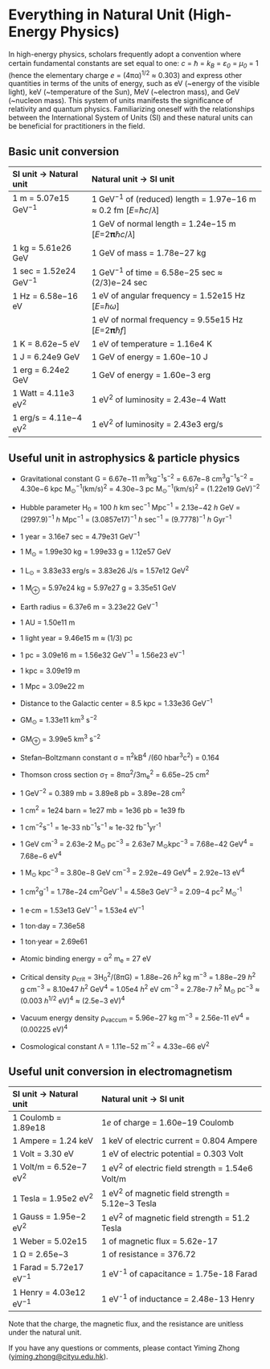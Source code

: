 # Everything in Natural Unit (High-Energy Physics)

In high-energy physics, scholars frequently adopt a convention where certain fundamental constants are set equal to one: *c* = ℏ = *k<sub>B</sub>* = *ε<sub>0</sub>* = *μ<sub>0</sub>* = 1 (hence the elementary charge *e* = (4πα)<sup>1/2</sup> ≈ 0.303) and express other quantities in terms of the units of energy, such as eV (~energy of the visible light), keV (~temperature of the Sun), MeV (~electron mass), and GeV (~nucleon mass). This system of units manifests the significance of relativity and quantum physics. Familiarizing oneself with the relationships between the International System of Units (SI) and these natural units can be beneficial for practitioners in the field.

## Basic unit conversion
| SI unit → Natural unit      | Natural unit → SI unit |
| :---        |    :---   |
| 1 m = 5.07e15 GeV<sup>−1</sup>      | 1 GeV<sup>−1</sup> of (reduced) length = 1.97e−16 m ≈ 0.2 fm     [*E*=ℏ*c*/𝜆]  |
| | 1 GeV of normal length = 1.24e−15 m [*E*=2𝛑ℏ*c*/𝜆]|
| 1 kg = 5.61e26 GeV   | 1 GeV of mass = 1.78e−27 kg        |
| 1 sec = 1.52e24 GeV<sup>−1</sup> | 1 GeV<sup>−1</sup> of time = 6.58e−25 sec ≈ (2/3)e−24 sec | 
| 1 Hz = 6.58e−16 eV | 1 eV of angular frequency = 1.52e15 Hz [*E*=ℏ*ω*]| 
| |  1 eV of normal frequency = 9.55e15 Hz [*E*=2𝛑ℏ*f*]|
| 1 K = 8.62e−5 eV | 1 eV of temperature = 1.16e4 K |
| 1 J = 6.24e9 GeV | 1 GeV of energy = 1.60e−10 J |
| 1 erg = 6.24e2 GeV | 1 GeV of energy = 1.60e−3 erg |
| 1 Watt = 4.11e3 eV<sup>2</sup> | 1 eV<sup>2</sup> of luminosity = 2.43e−4 Watt | 
| 1 erg/s = 4.11e−4 eV<sup>2</sup> | 1 eV<sup>2</sup> of luminosity = 2.43e3 erg/s | 


## Useful unit in astrophysics & particle physics
* Gravitational constant G = 6.67e−11 m<sup>3</sup>kg<sup>−1</sup>s<sup>−2</sup> = 6.67e−8 cm<sup>3</sup>g<sup>−1</sup>s<sup>−2</sup>  = 4.30e−6 kpc M<sub>⊙</sub><sup>−1</sup>(km/s)<sup>2</sup>  = 4.30e−3 pc M<sub>⊙</sub><sup>−1</sup>(km/s)<sup>2</sup> = (1.22e19 GeV)<sup>−2</sup>
* Hubble parameter H<sub>0</sub> = 100 *h* km sec<sup>−1</sup> Mpc<sup>−1</sup> = 2.13e−42 *h* GeV
= (2997.9)<sup>−1</sup> *h* Mpc<sup>−1</sup> = (3.0857e17)<sup>−1</sup> *h* sec<sup>−1</sup> = (9.7778)<sup>−1</sup> *h* Gyr<sup>−1</sup>
* 1 year = 3.16e7 sec = 4.79e31 GeV<sup>−1</sup>
* 1 M<sub>⊙</sub> = 1.99e30 kg = 1.99e33 g = 1.12e57 GeV
* 1 L<sub>⊙</sub> = 3.83e33 erg/s = 3.83e26 J/s = 1.57e12 GeV<sup>2</sup>
* 1 M<sub>⊕</sub> = 5.97e24 kg = 5.97e27 g = 3.35e51 GeV
* Earth radius = 6.37e6 m = 3.23e22 GeV<sup>−1</sup>
* 1 AU = 1.50e11 m 
* 1 light year = 9.46e15 m ≈ (1/3) pc
* 1 pc = 3.09e16 m = 1.56e32 GeV<sup>−1</sup> = 1.56e23 eV<sup>−1</sup>
* 1 kpc = 3.09e19 m 
* 1 Mpc = 3.09e22 m
* Distance to the Galactic center = 8.5 kpc = 1.33e36 GeV<sup>−1</sup>
* GM<sub>⊙</sub> = 1.33e11 km<sup>3</sup> s<sup>−2</sup> 
* GM<sub>⊕</sub> = 3.99e5 km<sup>3</sup> s<sup>−2</sup>
* Stefan–Boltzmann constant σ = π<sup>2</sup>kB<sup>4</sup> /(60 hbar<sup>3</sup>c<sup>2</sup>) = 0.164

* Thomson cross section σ<sub>T</sub> = 8πα<sup>2</sup>/3m<sub>e</sub></sub><sup>2</sup> = 6.65e−25 cm<sup>2</sup>
* 1 GeV<sup>−2</sup> = 0.389 mb = 3.89e8 pb = 3.89e−28 cm<sup>2</sup> 
* 1 cm<sup>2</sup> = 1e24 barn = 1e27 mb = 1e36 pb = 1e39 fb
* 1 cm<sup>−2</sup>s<sup>−1</sup> = 1e-33 nb<sup>−1</sup>s<sup>−1</sup> ≈ 1e-32 fb<sup>−1</sup>yr<sup>-1</sup>
* 1 GeV cm<sup>-3</sup> = 2.63e-2 M<sub>⊙</sub> pc<sup>−3</sup> = 2.63e7 M<sub>⊙</sub>kpc<sup>−3</sup> = 7.68e−42 GeV<sup>4</sup> = 7.68e−6 eV<sup>4</sup>
* 1 M<sub>⊙</sub> kpc<sup>−3</sup> = 3.80e−8 GeV cm<sup>−3</sup> = 2.92e−49 GeV<sup>4</sup> = 2.92e−13 eV<sup>4</sup>
* 1 cm<sup>2</sup>g<sup>-1</sup> = 1.78e−24 cm<sup>2</sup>GeV<sup>-1</sup> = 4.58e3 GeV<sup>−3</sup> = 2.09−4 pc<sup>2</sup> M<sub>⊙</sub><sup>-1</sup> 
* 1 e·cm = 1.53e13 GeV<sup>−1</sup> = 1.53e4 eV<sup>−1</sup>
* 1 ton·day = 7.36e58
* 1 ton·year = 2.69e61
* Atomic binding energy = α<sup>2</sup> m<sub>e</sub> = 27 eV

* Critical density ρ<sub>crit</sub> = 3H<sub>0</sub><sup>2</sup>/(8πG) = 1.88e−26 *h*<sup>2</sup> kg m<sup>−3</sup> = 1.88e−29 *h*<sup>2</sup> g cm<sup>−3</sup> = 8.10e47 *h*<sup>2</sup> GeV<sup>4</sup> = 1.05e4 *h*<sup>2</sup> eV cm<sup>−3</sup> = 2.78e-7 *h*<sup>2</sup> M<sub>⊙</sub> pc<sup>−3</sup> ≈ (0.003 *h*<sup>1/2</sup> eV)<sup>4</sup> ≈ (2.5e−3 eV)<sup>4</sup>
* Vacuum energy density ρ<sub>vaccum</sub> = 5.96e−27 kg m<sup>−3</sup> = 2.56e-11 eV<sup>4</sup> = (0.00225 eV)<sup>4</sup>
* Cosmological constant Λ = 1.11e−52 m<sup>−2</sup> = 4.33e−66 eV<sup>2</sup>


## Useful unit conversion in electromagnetism


| SI unit → Natural unit      | Natural unit → SI unit |
| :---        |    :---   |
| 1 Coulomb = 1.89e18 | 1*e* of charge = 1.60e−19 Coulomb |
| 1 Ampere = 1.24 keV | 1 keV of electric current = 0.804 Ampere |
| 1 Volt = 3.30 eV | 1 eV of electric potential = 0.303 Volt |
| 1 Volt/m = 6.52e−7 eV<sup>2</sup> | 1 eV<sup>2</sup> of electric field strength = 1.54e6 Volt/m|
| 1 Tesla = 1.95e2 eV<sup>2</sup> | 1 eV<sup>2</sup> of magnetic field strength = 5.12e−3 Tesla |  
| 1 Gauss = 1.95e−2 eV<sup>2</sup> | 1 eV<sup>2</sup> of magnetic field strength = 51.2 Tesla |  
| 1 Weber = 5.02e15 | 1 of magnetic flux = 5.62e-17 | 
| 1 Ω = 2.65e−3 | 1 of resistance = 376.72 |
| 1 Farad = 5.72e17 eV<sup>−1</sup> |  1 eV<sup>-1</sup> of capacitance = 1.75e-18 Farad|
| 1 Henry = 4.03e12 eV<sup>−1</sup> |  1 eV<sup>-1</sup> of inductance = 2.48e-13 Henry|

Note that the charge, the magnetic flux, and the resistance are unitless under the natural unit.

If you have any questions or comments, please contact Yiming Zhong (yiming.zhong@cityu.edu.hk).




